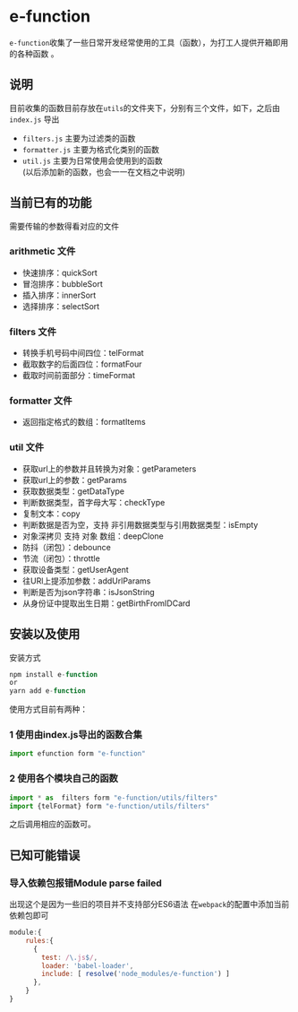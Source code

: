 # e-function
`e-function`收集了一些日常开发经常使用的工具（函数），为打工人提供开箱即用的各种函数 。
## 说明
目前收集的函数目前存放在`utils`的文件夹下，分别有三个文件，如下，之后由`index.js`
导出
+ `filters.js`  主要为过滤类的函数
+ `formatter.js`    主要为格式化类别的函数
+ `util.js` 主要为日常使用会使用到的函数  
  (以后添加新的函数，也会一一在文档之中说明) 

## 当前已有的功能
需要传输的参数得看对应的文件
### arithmetic 文件
+ 快速排序：quickSort
+ 冒泡排序：bubbleSort
+ 插入排序：innerSort
+ 选择排序：selectSort
### filters 文件
+ 转换手机号码中间四位：telFormat
+ 截取数字的后面四位：formatFour
+ 截取时间前面部分：timeFormat
### formatter 文件
+ 返回指定格式的数组：formatItems
### util 文件
+ 获取url上的参数并且转换为对象：getParameters
+ 获取url上的参数：getParams
+ 获取数据类型：getDataType
+ 判断数据类型，首字母大写：checkType
+ 复制文本：copy
+ 判断数据是否为空，支持 非引用数据类型与引用数据类型：isEmpty
+ 对象深拷贝 支持 对象 数组：deepClone
+ 防抖（闭包）：debounce
+ 节流（闭包）：throttle
+ 获取设备类型：getUserAgent
+ 往URl上提添加参数：addUrlParams
+ 判断是否为json字符串：isJsonString
+ 从身份证中提取出生日期：getBirthFromIDCard


## 安装以及使用
安装方式
```js
npm install e-function 
or 
yarn add e-function
```
使用方式目前有两种：
### 1 使用由index.js导出的函数合集
```js
import efunction form "e-function"
```
### 2 使用各个模块自己的函数
```js
import * as  filters form "e-function/utils/filters"
import {telFormat} form "e-function/utils/filters"
```
之后调用相应的函数可。

## 已知可能错误
### 导入依赖包报错Module parse failed
出现这个是因为一些旧的项目并不支持部分ES6语法
在`webpack`的配置中添加当前依赖包即可
```js
module:{
    rules:{
      {
        test: /\.js$/, 
        loader: 'babel-loader',
        include: [ resolve('node_modules/e-function') ]
      },
    }
}
```

